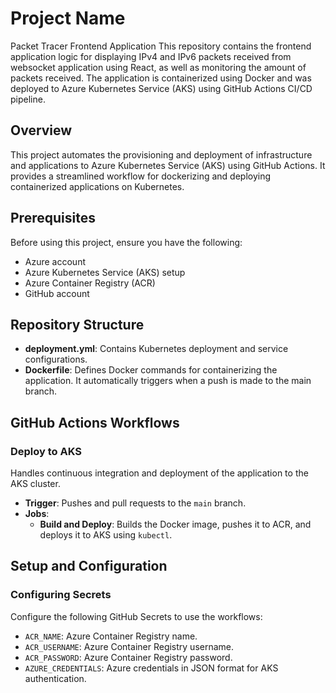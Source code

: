 # Project Name

Packet Tracer Frontend Application
This repository contains the frontend application logic  for displaying IPv4 and IPv6 packets received from websocket application using React, as well as monitoring the amount of packets received. The application is containerized using Docker and was deployed to Azure Kubernetes Service (AKS) using GitHub Actions CI/CD pipeline.

## Overview
This project automates the provisioning and deployment of infrastructure and applications to Azure Kubernetes Service (AKS) using GitHub Actions. It provides a streamlined workflow for dockerizing and deploying containerized applications on Kubernetes.

## Prerequisites
Before using this project, ensure you have the following:
- Azure account
- Azure Kubernetes Service (AKS) setup
- Azure Container Registry (ACR)
- GitHub account

## Repository Structure
- **deployment.yml**: Contains Kubernetes deployment and service configurations.
- **Dockerfile**: Defines Docker commands for containerizing the application. It automatically triggers when a push is made to the main branch.

## GitHub Actions Workflows

### Deploy to AKS
Handles continuous integration and deployment of the application to the AKS cluster.

- **Trigger**: Pushes and pull requests to the `main` branch.
- **Jobs**:
  - **Build and Deploy**: Builds the Docker image, pushes it to ACR, and deploys it to AKS using `kubectl`.

## Setup and Configuration

### Configuring Secrets
Configure the following GitHub Secrets to use the workflows:

- `ACR_NAME`: Azure Container Registry name.
- `ACR_USERNAME`: Azure Container Registry username.
- `ACR_PASSWORD`: Azure Container Registry password.
- `AZURE_CREDENTIALS`: Azure credentials in JSON format for AKS authentication.

